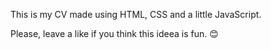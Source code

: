 This is my CV made using HTML, CSS and a little JavaScript.

Please, leave a like if you think this ideea is fun. 😊
